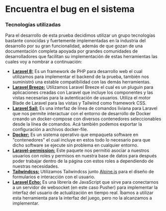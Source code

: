 # Encuentra el bug en el sistema

### Tecnologías utilizadas
Para el desarrollo de esta prueba decidimos utilizar un grupo tecnologías bastante conocidas y fuertemente implementadas en la industria del desarrollo por su
gran funcionalidad, además de que gozan de una documentación completa apoyada por grandes comunidades de desarrolladores que facilitan su implementación
de estas herramientas las cuales voy a nombrar a continuación:

- [**Laravel 8:**](https://laravel.com/docs/8.x) Es un framework de PHP para desarrollo web el cual utilizamos para implementar el backend de la prueba, también nos suministró una estable compatibilidad con las demás herramientas.
- [**Laravel Breeze:**](https://laravel.com/docs/8.x/starter-kits#laravel-breeze) Utilizamos Laravel Breeze el cual es un pluguin para aplicaciones creadas con Laravel que incluye los componentes y las vistas necesarias para la autenticación de usuarios. Utiliza el motor Blade de Laravel para las vistas y Tailwind como framework CSS.
- [**Laravel Sail:**](https://laravel.com/docs/8.x/sail) Es una interfaz de línea de comandos liviana para Laravel que nos permite interactuar con el entorno de desarrollo de Docker creando un docker-compose con diversos contenedores seleccionables desde la línea de comandos. Acá también podemos exportar la configuración a archivos docker-file.
- [**Docker:**](https://docs.docker.com/) Es un sistema operativo que empaqueta software en "contenedores" el cual incluye en estos todo lo necesario para que dicho software se ejecute sin problema en cualquier entorno.
- [**Laravel-permission:**](https://spatie.be/docs/laravel-permission/v5/introduction) Este paquete nos permitió asociar a nuestros usuarios con roles y permisos en nuestra base de datos para después poder trabajar dentro de la página con estos roles a dependiendo de nuestras necesidades.
- [**Tailwindcss:**](https://tailwindcss.com/docs) Utilizamos Tailwindcss junto [Alpine.js](https://alpinejs.dev/start-here) para el diseño de formularios e interacción con el usuario.
- [**Laravel Echo:**](https://laravel.com/docs/8.x/broadcasting) Es una librería de JavaScript que sirve para conectarnos a un servidor de websocket (en este caso Pusher)  para implementar la interfaz del usuario de actualización en tiempo real. Íbamos a utilizar esta herramienta para la interfaz del juego, pero no la alcanzamos a implementar.


